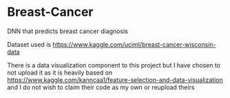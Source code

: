 # Breast-Cancer
DNN that predicts breast cancer diagnosis

Dataset used is https://www.kaggle.com/uciml/breast-cancer-wisconsin-data

There is a data visualization component to this project but I have chosen to not upload it as it is heavily based on 
https://www.kaggle.com/kanncaa1/feature-selection-and-data-visualization and I do not wish to claim their code as my own
or reupload theirs
